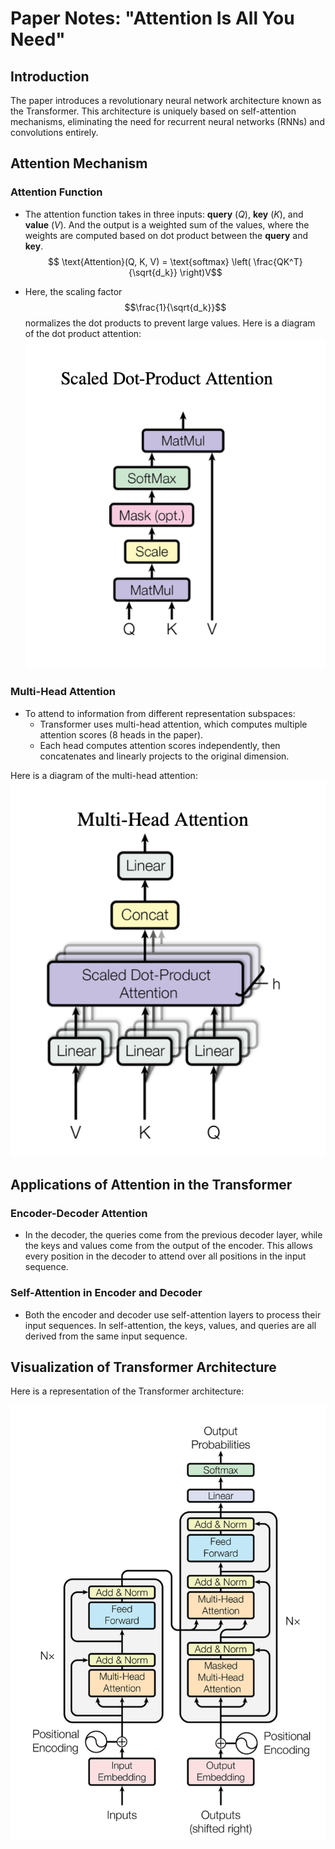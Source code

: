 # Paper Notes: "Attention Is All You Need"

## Introduction

The paper introduces a revolutionary neural network architecture known as the Transformer. This architecture is uniquely based on self-attention mechanisms, eliminating the need for recurrent neural networks (RNNs) and convolutions entirely.

## Attention Mechanism

### Attention Function
- The attention function takes in three inputs: **query** ($Q$), **key** ($K$), and **value** ($V$). And the output is a weighted sum of the values, where the weights are computed based on dot product between the **query** and **key**. 
$$
\text{Attention}(Q, K, V) = \text{softmax} \left( \frac{QK^T}{\sqrt{d_k}} \right)V$$

- Here, the scaling factor $$\frac{1}{\sqrt{d_k}}$$ normalizes the dot products to prevent large values.
 Here is a diagram of the dot product attention: ![](dot_product.png "Attention_Dot_Product")

### Multi-Head Attention
- To attend to information from different representation subspaces:
  - Transformer uses multi-head attention, which computes multiple attention scores (8 heads in the paper).
  - Each head computes attention scores independently, then concatenates and linearly projects to the original dimension.

Here is a diagram of the multi-head attention: ![](multi_head.png "multihead")

## Applications of Attention in the Transformer

### Encoder-Decoder Attention
- In the decoder, the queries come from the previous decoder layer, while the keys and values come from the output of the encoder. This allows every position in the decoder to attend over all positions in the input sequence.

### Self-Attention in Encoder and Decoder
- Both the encoder and decoder use self-attention layers to process their input sequences. In self-attention, the keys, values, and queries are all derived from the same input sequence.

## Visualization of Transformer Architecture

Here is a representation of the Transformer architecture:

![](transformer.png "Transformer")